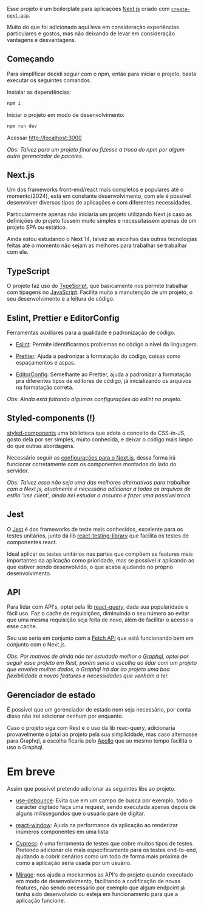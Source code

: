 Esse projeto é um boilerplate para aplicações [Next.js](https://nextjs.org/) criado com [`create-next-app`](https://github.com/vercel/next.js/tree/canary/packages/create-next-app).

Muito do que foi adicionado aqui leva em consideração experiências particulares e gostos, mas não deixando de levar em consideração vantagens e desvantagens.

## Começando
Para simplificar decidi seguir com o npm, então para iniciar o projeto, basta executar os seguintes comandos.

Instalar as dependências:

```bash
npm i
```

Iniciar o projeto em modo de desenvolvimento:
```bash
npm run dev
```

Acessar [http://localhost:3000](http://localhost:3000) 

*Obs: Talvez para um projeto final eu fizesse a troca do npm por algum outro gerenciador de pacotes.*

## Next.js

Um dos frameworks front-end/react mais completos e populares até o momento(2024), está em constante desenvolvimento, com ele é possível desenvolver diversos tipos de aplicações e com diferentes necessidades.

Particularmente apenas não iniciaria um projeto utilizando Next.js caso as definições do projeto fossem muito simples e necessitassem apenas de um projeto SPA ou estático.

Ainda estou estudando o Next 14, talvez as escolhas das outras tecnologias feitas até o momento não sejam as melhores para trabalhar se trabalhar com ele.

## TypeScript
O projeto faz uso do [TypeScript](https://www.typescriptlang.org/), que basicamente nos permite trabalhar com tipagens no [JavaScript](https://developer.mozilla.org/pt-BR/docs/Web/JavaScript). Facilita muito a manutenção de um projeto, o seu desenvolvimento e a leitura de código.

## Eslint, Prettier e EditorConfig
Ferramentas auxiliares para a qualidade e padronização de código. 

- [Eslint](https://eslint.org/): Permite identificarmos problemas no código a nível da linguagem. 

- [Prettier](https://prettier.io/): Ajuda a padronizar a formatação do código, coisas como espaçamentos e aspas. 

- [EditorConfig](https://editorconfig.org/): Semelhante ao Prettier, ajuda a padronizar a formatação pra diferentes tipos de editores de código, já inicializando os arquivos na formatação correta.

*Obs: Ainda está faltando algumas configurações do eslint no projeto.*

## Styled-components (!)
[styled-components](https://styled-components.com/) uma biblioteca que adota o conceito de CSS-in-JS, gosto dela por ser simples, muito conhecida, e deixar o código mais limpo do que outras abordagens.

Necessário seguir as [configurações para o Next.js](https://nextjs.org/docs/app/building-your-application/styling/css-in-js#styled-components), dessa forma irá funcionar corretamente com os componentes montados do lado do servidor.

*Obs: Talvez essa não seja uma das melhores alternativas para trabalhar com o Next.js, atualmente é necessário adicionar a todos os arquivos de estilo 'use client', ainda irei estudar o assunto e fazer uma possível troca.*

## Jest
O [Jest](https://jestjs.io/pt-BR/) é dos frameworks de teste mais conhecidos, excelente para os testes unitários, junto da lib [react-testing-library](https://testing-library.com/docs/react-testing-library/intro/) que facilita os testes de componentes react.

Ideal aplicar os testes unitários nas partes que compõem as features mais importantes da aplicação como prioridade, mas se possível ir aplicando ao que estiver sendo desenvolvido, o que acaba ajudando no próprio desenvolvimento.

## API
Para lidar com API's, optei pela lib [react-query](https://tanstack.com/query/v3/), dada sua popularidade e fácil uso. Faz o cache de requisições, diminuindo o seu número ao evitar que uma mesma requisição seja feita de novo, além de facilitar o acesso a esse cache.

Seu uso seria em conjunto com a [Fetch API](https://developer.mozilla.org/en-US/docs/Web/API/Fetch_API) que está funcionando bem em conjunto com o Next.js.

*Obs: Por motivos de ainda não ter estudado melhor o [Graphql](https://graphql.org/), optei por seguir esse projeto em Rest, porém seria a escolha ao lidar com um projeto que envolva muitos dados, o Graphql irá dar ao projeto uma boa flexibilidade a novas features e necessidades que venham a ter.*

## Gerenciador de estado
É possível que um gerenciador de estado nem seja necessário, por conta disso não irei adicionar nenhum por enquanto.

Caso o projeto siga com Rest e o uso da lib reac-query, adicionaria provavelmente o jotai ao projeto pela sua simplicidade, mas caso alternasse para Graphql, a escolha ficaria pelo [Apollo](https://www.apollographql.com/) que ao mesmo tempo facilita o uso o Graphql.


# Em breve
Assim que possível pretendo adicionar as seguintes libs ao projeto.

- [use-debounce](https://www.npmjs.com/package/use-debounce): Evita que em um campo de busca por exemplo, todo o carácter digitado faça uma request, sendo executada apenas depois de alguns milissegundos que o usuário pare de digitar.

- [react-window](https://github.com/bvaughn/react-window): Ajuda na performance da aplicação ao renderizar inúmeros componentes em uma lista.

- [Cypress](https://www.cypress.io/): é uma ferramenta de testes que cobre muitos tipos de testes. Pretendo adicionar ele mais especificamente para os testes end-to-end, ajudando a cobrir cenários como um todo de forma mais próxima de como a aplicação seria usada por um usuário.

- [Mirage](https://miragejs.com/): nos ajuda a mockarmos as API's do projeto quando executado em modo de desenvolvimento, facilitando a codificação de novas features, não sendo necessário por exemplo que algum endpoint já tenha sido desenvolvido ou esteja em funcionamento para que a aplicação funcione. 
